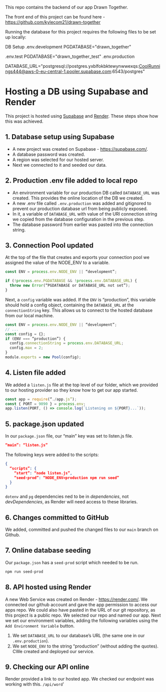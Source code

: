 This repo contains the backend of our app Drawn Together.

The front end of this project can be found here - https://github.com/kylecom21/drawn-together

Running the database for this project requires the following files to be set up locally:

DB Setup
.env.development
PGDATABASE="drawn_together"

.env.test
PGDATABASE="drawn_together_test"
.env.production

DATABASE_URL="postgresql://postgres.yxblfokbktewynwwexqs:CoolRunnings444@aws-0-eu-central-1.pooler.supabase.com:6543/postgres"

# Hosting a DB using Supabase and Render

This project is hosted using [Supabase](https://supabase.com/) and [Render](https://render.com/).
These steps show how this was achieved.

## 1. Database setup using Supabase

- A new project was created on Supabase - https://supabase.com/.
- A database password was created.
- A region was selected for our hosted server.
- Next we connected to it and seeded our data.

## 2. Production .env file added to local repo

- An environment variable for our production DB called `DATABASE_URL` was created. This provides the online location of the DB we created.
- A new .env file called `.env.production` was added and gitignored to prevent our production database url from being publicly exposed.
- In it, a variable of `DATABASE_URL` with value of the URI connection string we copied from the database configuration in the previous step.
- The database password from earlier was pasted into the connection string.

## 3. Connection Pool updated

At the top of the file that creates and exports your connection pool we assigned the value of the NODE_ENV to a variable.

```js
const ENV = process.env.NODE_ENV || “development”;
```

```js
if (!process.env.PGDATABASE && !process.env.DATABASE_URL) {
  throw new Error(“PGDATABASE or DATABASE_URL not set”);
}
```

Next, a `config` variable was added. If the `ENV` is “production”, this variable should hold a config object, containing the `DATABASE_URL` at the `connectionString` key. This allows us to connect to the hosted database from our local machine.

```js
const ENV = process.env.NODE_ENV || “development”;
// ...
const config = {};
if (ENV === “production”) {
  config.connectionString = process.env.DATABASE_URL;
  config.max = 2;
}
module.exports = new Pool(config);
```

## 4. Listen file added

We added a `listen.js` file at the top level of our folder, which we provided to our hosting provider so they know how to get our app started.

```js
const app = require(“./app.js”);
const { PORT = 9090 } = process.env;
app.listen(PORT, () => console.log(`Listening on ${PORT}...`));
```

## 5. package.json updated

In our `package.json` file, our “main” key was set to listen.js file.

```json
“main”: “listen.js”
```

The following keys were added to the scripts:

```json
{
  “scripts”: {
    “start”: “node listen.js”,
    “seed-prod”: “NODE_ENV=production npm run seed”
  }
}
```

`dotenv` and `pg` dependencies ned to be in _dependencies_, not _devDependencies_, as Render will need access to these libraries.

## 6. Changes committed to GitHub

We added, committed and pushed the changed files to our `main` branch on Github.

## 7. Online database seeding

Our `package.json` has a `seed-prod` script which needed to be run.

```bash
npm run seed-prod
```

## 8. API hosted using Render

A new Web Service was created on Render - https://render.com/.
We connected our github account and gave the app permission to access our apps repo. We could also have pasted in the URL of our git repository, as this project is a public repo.
We selected our repo and named our app.
Next we set our environment variables, adding the following variables using the `Add Environment Variable` button.

1. We set `DATABASE_URL` to our database’s URL (the same one in our `.env.production`).
2. We set `NODE_ENV` to the string “production” (without adding the quotes).
   CWe created and deployed our service.

## 9. Checking our API online

Render provided a link to our hosted app. We checked our endpoint was working with this.
`/api/word`'
